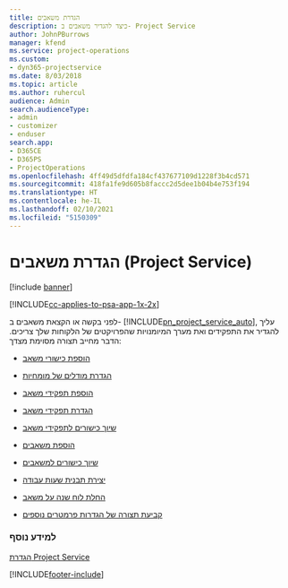 ```yaml
---
title: הגדרת משאבים
description: כיצד להגדיר משאבים ב- Project Service
author: JohnPBurrows
manager: kfend
ms.service: project-operations
ms.custom:
- dyn365-projectservice
ms.date: 8/03/2018
ms.topic: article
ms.author: ruhercul
audience: Admin
search.audienceType:
- admin
- customizer
- enduser
search.app:
- D365CE
- D365PS
- ProjectOperations
ms.openlocfilehash: 4ff49d5dfdfa184cf437677109d1228f3b4cd571
ms.sourcegitcommit: 418fa1fe9d605b8faccc2d5dee1b04b4e753f194
ms.translationtype: HT
ms.contentlocale: he-IL
ms.lasthandoff: 02/10/2021
ms.locfileid: "5150309"
---
```

# <a name="set-up-resources-project-service"></a>הגדרת משאבים (Project Service)

[!include [banner](../includes/psa-now-project-operations.md)]

[!INCLUDE[cc-applies-to-psa-app-1x-2x](../includes/cc-applies-to-psa-app-1x-2x.md)]

לפני בקשה או הקצאת משאבים ב- [!INCLUDE[pn_project_service_auto](../includes/pn-project-service-auto.md)], עליך להגדיר את התפקידים ואת מערך המיומנויות שהפרויקטים של הלקוחות שלך צריכים. הדבר מחייב תצורה מסוימת מצדך:  
  
-   [הוספת כישורי משאב](../psa/add-resource-skills.md)  
  
-   [‏‫‏‫הגדרת מודלים של מומחיות](../psa/set-up-proficiency-models.md)  
  
-   [הוספת תפקידי משאב](../psa/add-resource-roles.md)  
  
-   [הגדרת תפקידי משאב](../psa/configure-resource-roles.md)  
  
-   [שיוך כישורים לתפקידי משאב](../psa/associate-skills-with-resource-roles.md)  
  
-   [הוספת משאבים](../psa/add-resources.md)  
  
-   [שיוך כישורים למשאבים](../psa/associate-skills-with-resources.md)  
  
-   [יצירת תבנית שעות עבודה](../psa/create-work-hours-template.md)  
  
-   [החלת לוח שנה על משאב](../psa/apply-calendar-resource.md)  
  
-   [קביעת תצורה של הגדרות פרמטרים נוספים](../psa/configure-additional-parameters-settings.md)  
  
### <a name="see-also"></a>למידע נוסף  
 [הגדרת Project Service](../psa/configure.md)


[!INCLUDE[footer-include](../includes/footer-banner.md)]